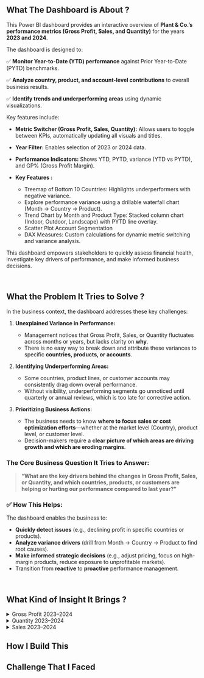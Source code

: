 ##  What The Dashboard is About ?
This Power BI dashboard provides an interactive overview of **Plant & Co.’s performance metrics (Gross Profit, Sales, and Quantity)** for the years **2023 and 2024**.

The dashboard is designed to:

✅ **Monitor Year-to-Date (YTD) performance** against Prior Year-to-Date (PYTD) benchmarks.

✅ **Analyze country, product, and account-level contributions** to overall business results.

✅ **Identify trends and underperforming areas** using dynamic visualizations.

Key features include:

* **Metric Switcher (Gross Profit, Sales, Quantity):** Allows users to toggle between KPIs, automatically updating all visuals and titles.
* **Year Filter:** Enables selection of 2023 or 2024 data.
* **Performance Indicators:** Shows YTD, PYTD, variance (YTD vs PYTD), and GP% (Gross Profit Margin).
* **Key Features :**

  * Treemap of Bottom 10 Countries: Highlights underperformers with negative variance.
  * Explore performance variance using a drillable waterfall chart (Month → Country → Product).
  * Trend Chart by Month and Product Type: Stacked column chart (Indoor, Outdoor, Landscape) with PYTD line overlay.
  * Scatter Plot Account Segmentation
  * DAX Measures: Custom calculations for dynamic metric switching and variance analysis.

This dashboard empowers stakeholders to quickly assess financial health, investigate key drivers of performance, and make informed business decisions.

<br>

## What the Problem It Tries to Solve ?
In the business context, the dashboard addresses these key challenges:

1. **Unexplained Variance in Performance:**

   * Management notices that Gross Profit, Sales, or Quantity fluctuates across months or years, but lacks clarity on **why**.
   * There is no easy way to break down and attribute these variances to specific **countries, products, or accounts**.

2. **Identifying Underperforming Areas:**

   * Some countries, product lines, or customer accounts may consistently drag down overall performance.
   * Without visibility, underperforming segments go unnoticed until quarterly or annual reviews, which is too late for corrective action.

3. **Prioritizing Business Actions:**

   * The business needs to know **where to focus sales or cost optimization efforts**—whether at the market level (Country), product level, or customer level.
   * Decision-makers require a **clear picture of which areas are driving growth and which are eroding margins**.


### The Core Business Question It Tries to Answer:

> **“What are the key drivers behind the changes in Gross Profit, Sales, or Quantity, and which countries, products, or customers are helping or hurting our performance compared to last year?”**


### ✅ How This Helps:

The dashboard enables the business to:

* **Quickly detect issues** (e.g., declining profit in specific countries or products).
* **Analyze variance drivers** (drill from Month → Country → Product to find root causes).
* **Make informed strategic decisions** (e.g., adjust pricing, focus on high-margin products, reduce exposure to unprofitable markets).
* Transition from **reactive** to **proactive** performance management.

<br>


## What Kind of Insight It Brings ?

<details>
  <summary>Gross Profit 2023–2024</summary>
  
### ✅ Overall KPI Highlights
> Overall, total Gross Profit (YTD) dropped from 5.15M in 2023 to 1.40M in 2024 for the same period. However, the YTD vs PYTD gap improved
  significantly from -265K to -78K, indicating that the downward trend has been successfully mitigated. Gross Profit Margin remained relatively
  stable at around 39%, showing that margin structure is well maintained.


### ✅ Monthly Trend
> Monthly trends show sharp fluctuations. In 2023, declines were consistent in Q4, while in 2024 there was a positive spike in February (+117K)
  before declining again in March–April. This highlights the need for a more consistent month-on-month improvement momentum going forward.


### ✅ Product Type Performance
> Outdoor products continue to support growth amid weaknesses in Indoor & Landscape. In 2024, Outdoor recorded a net +44K while other products declined.  
  This signals an opportunity to expand Outdoor’s market share in the right segments.


### ✅ Country Breakdown
> Country analysis shows that some major contributors dropped sharply, such as Canada (-41K), Germany (-25K), and Japan (-19K). Conversely, markets
  like Poland, Qatar, and Thailand posted positive growth, albeit on a smaller scale.  
> **Recommendation**: strengthen strategies in declining markets and scale up in growing ones.”


### ✅ Account Segmentation
> The profitability segmentation scatter plot illustrates where accounts sit in terms of value (YTD sales) and profitability (GP%). Most accounts
  remain clustered in the Low Value–Low GP% quadrant, highlighting a concentration of lower-contributing accounts. A few accounts are beginning to
  shift toward higher GP% areas, though their overall value is still modest. This segmentation helps visualize opportunities for prioritization—accounts
  with high GP% but lower volumes could be targeted with up-sell and cross-sell strategies to move them into the High Value–High GP% quadrant.


### ✅ Slide 6 — Actionable Key Takeaways
- ✔️ **Maintain margins** — control pricing & costs.  
- ✔️ **Drive volume** — future Gross Profit growth hinges on account & key market penetration.  
- ✔️ **Focus on Outdoor** — clear opportunities for strengthening sales in this product.  
- ✔️ **Strengthen market strategy** — address declines in major countries, scale up in positive ones.  
- ✔️ **Ensure monthly consistency** — avoid performance volatility with a more stable sales pipeline.

  
</details>

<details>
  <summary>Quantity 2023–2024</summary>


### ✅ Key KPIs Comparison

| KPI              | 2023        | 2024        | Change       |
|------------------|-------------|-------------|--------------|
| Quantity YTD     | 555.66K     | 148.47K     | ▼ -407.19K * |
| PYTD             | 538.61K     | 160.84K     |              |
| YTD vs PYTD      | +17.05K     | -12.37K     | ▼ -29.42K    |
| Gross Profit %   | 39.62%      | 39.15%      | ≈ Stable     |

> *The large quantity gap is likely due to slicers filtering different product segments.

<br>

### ✅ Monthly Trend & Quarterly Highlights

| Period        | 2023           | 2024           | Insight                                 |
|---------------|----------------|----------------|-----------------------------------------|
| Q1            | Strong start   | Strong start   | Comparable performance                  |
| Q2            | +30K growth    | -30K decline   | Major driver of YoY quantity drop       |
| April (MoM)   | +12K           | -9.4K          | Sharp reversal                          |
| June (MoM)    | +13K           | N/A            | Lost growth momentum                    |

>  **Insight**: Q2 2024 is a critical turning point and requires immediate investigation.

<br>

### ✅ Country-Level Insights

| Country        | 2023 (Δ Qty) | 2024 (Δ Qty) | Notes                                  |
|----------------|--------------|--------------|----------------------------------------|
| China          | -9.76K       | N/A          | Sharp decline in 2023                  |
| France         | -9.36K       | N/A          | Same as China                          |
| Canada         | +3K →        | -5.42K ↓     | Major reversal                         |
| US             | +1.5K →      | -2.45K ↓     | Decline in 2024                        |
| Saudi Arabia   | +11.5K ↑     | N/A          | Key driver in 2023                     |
| Portugal       | N/A          | +4.1K ↑      | Growth area in 2024                    |

<br>

### ✅ Product Performance

| Product Type | 2023 (Δ Qty) | 2024 (Δ Qty) | Insights                                |
|--------------|--------------|--------------|-----------------------------------------|
| Outdoor      | +24.8K ↑     | -4.1K ↓      | Lost key momentum                       |
| Indoor       | -4.7K ↓      | -6.6K ↓      | Consistent underperformance             |
| Landscape    | -3.1K ↓      | -1.6K ↓      | Needs evaluation for relevance          |

<br>

### ✅ Account Profitability (Scatter Chart)

- Accounts in **low quantity, high GP%**: strong **upsell potential**.
- Accounts in **high quantity, low GP%**: may need **pricing review or cost control**.
- Many accounts sit in **low quantity, low GP%** quadrant → target for cleanup or repricing.

<br>

### ✅ Strategic Insights

1. **Q2 2024 Drop Is the Key Issue**  
   Sharp declines in March–April must be investigated and addressed.

2. **Shift in Country Performance**  
   - Canada & US shifted from contributors (2023) to decliners (2024).
   - Markets like Portugal and Saudi Arabia offer growth benchmarks.

3. **Indoor Products Need Attention**  
   Downtrend in both years indicates a need for strategy refresh (bundling, rebranding, promo).

4. **Profitability vs. Volume Trade-off**  
   Despite quantity drop, GP% stayed high → good margin control but possible market share loss.

<br>

### 📍 Recommended Actions

| Focus Area          | Action                                                   |
|---------------------|----------------------------------------------------------|
| Q2 Turnaround       | Investigate sales campaigns, supply chain, seasonality   |
| Market Re-entry     | Rebuild presence in Canada & US                          |
| Product Innovation  | Relaunch or reposition Indoor products                   |
| Account Segmentation| Upsell high-margin, low-volume clients                   |
| Efficiency Drive    | Exit or price-adjust low GP%, low quantity accounts      |


</details>



<details>
  <summary>Sales 2023–2024</summary>


### ✅ Overall Performance (YTD vs PYTD)

| Year | YTD Sales | PYTD Sales | Difference | Growth (%) | GP%    |
| ---- | --------- | ---------- | ---------- | ---------- | ------ |
| 2023 | 13.00M    | 13.51M     | -512K      | -3.8%      | 39.62% |
| 2024 | 3.57M     | 3.71M      | -136K      | -3.7%      | 39.15% |

⛳ **Insight:**

* Both years show **YoY decline in sales**, though **profit margins remain stable**.
* Indicates that **margin efficiency is intact**, but **sales volume needs improvement**.
  
 <br>

### ✅ Country-Level Breakdown

####  Top Declining Countries

* **2023**: 🇨🇳 China (-760K), 🇸🇪 Sweden (-240K), 🇫🇷 France (-150K)
* **2024**: 🇨🇦 Canada (-74K), 🇨🇴 Colombia (-61K), 🇩🇪 Germany (-41K)

#### Countries with Positive Growth

* **2023**: 🇸🇦 Saudi Arabia, 🇵🇭 Philippines, 🇵🇹 Portugal
* **2024**: 🇹🇭 Thailand, 🇵🇭 Philippines, 🇬🇧 United Kingdom

⛳ **Insight:**

* Major contributors to decline include **China, Canada, Colombia, and Germany**.
* **Southeast Asia and Middle East markets** are expanding → consider **marketing and distribution focus** here.

<br>

### ✅ Product-Type Breakdown

| Product Type | 2023 (Delta) | 2024 (Delta) |
| ------------ | ------------ | ------------ |
| Indoor       | -490K        | -145K        |
| Landscape    | -110K        | -118K        |
| Outdoor      | +100K        | +128K        |

⛳ **Insight:**

* **Outdoor** is the **only consistently growing category** across both years.
* Decline in **Indoor and Landscape** suggests **shifting customer preferences**.
  

🎯 **Recommendations:**

* Prioritize **marketing and development for Outdoor** category.
* Evaluate positioning and relevance of Indoor and Landscape products.

<br>

### ✅ Monthly & Quarterly Trends

#### 2023:

* Sharp decline in **Q1 (Feb)** and **Q4 (Oct–Nov)**.
* **Q2 (Apr–Jun)** was the strongest quarter.

#### 2024:

* **February showed positive growth**, but **March and April dropped significantly**.

⛳ **Insight:**

* **Strong seasonality observed**.
* **Q2 is a performance driver**, yet 2024 shows a worrying post-February trend.

🎯 **Recommendations:**

* **Replicate 2023 Q2 success strategies across other quarters**.
* Urgently assess **Q2 2024** performance drivers to avoid continued decline.

<br>

### ✅ Account Profitability Segmentation (Scatter Plot)

⛳ **Insight:**

* Several large accounts deliver **high sales but low GP%** → risky profile.
* Small accounts with **high GP%** offer **upsell opportunities**.
* 2024 shows **slightly better spread**, but many accounts remain in the unprofitable zone.

🎯 **Recommendations:**

* **Resegment the customer base**:

  * Focus acquisition efforts on **small to mid-sized accounts with healthy margins**.
  * Apply **churn management or renegotiate margins** for large low-GP accounts.


#### ✨ Strategic Summary

| Focus Area           | Key Insight & Recommendations                                                                                    |
| -------------------- | ---------------------------------------------------------------------------------------------------------------- |
| **Geography**        | Audit underperforming markets (China, Canada). Redirect resources to growing regions (Thailand, Saudi, PH)       |
| **Product**          | Outdoor = primary growth engine. Indoor & Landscape need repositioning or innovation                             |
| **Quarter Planning** | Q2 = key momentum driver. Needs replication and stronger campaign planning for Q3 and Q4                         |
| **Customer Account** | Prioritize profitable clients. Reevaluate high-volume low-margin accounts. Implement customer tiering strategies |

---

### ✨General Recommendations :✨

1. **Urgent Q2 2024 Action**:

   * Audit marketing campaigns, sales performance, and supply chain conditions.

2. **Market Realignment**:

   * Shift marketing budget to countries with positive trends.

3. **Product-Level Strategy**:

   * Launch special promos and bundles for Outdoor.
   * Reevaluate Indoor product relevance and positioning.

4. **Account Management**:

   * Prioritize accounts with healthy GP%.
   * Implement upselling in high-GP, low-volume segments.



</details>



    
## How I Build This

## Challenge That I Faced
